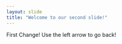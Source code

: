 ```yaml
---
layout: slide
title: "Welcome to our second slide!"
---
```

First Change!
Use the left arrow to go back!
